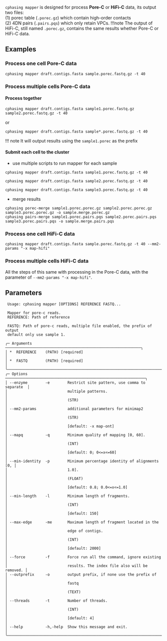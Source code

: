 
`cphasing mapper` is designed for process **Pore-C** or **HiFi-C** data, its output two files:   
   (1) porec table (`.porec.gz`) which contain high-order contacts  
   (2) 4DN pairs (`.pairs.pqs`) which only retain VPCs.
!!!note
    The output of HiFi-C, still named `.porec.gz`, contains the same results whether Pore-C or HiFi-C data.
## Examples

### Process one cell Pore-C data
```shell
cphasing mapper draft.contigs.fasta sample.porec.fastq.gz -t 40 
```

### Process multiple cells Pore-C data
#### Process together 
```shell
cphasing mapper draft.contigs.fasta sample1.porec.fastq.gz sample2.porec.fastq.gz -t 40 
```
or 
```shell
cphasing mapper draft.contigs.fasta sample*.porec.fastq.gz -t 40 
```
!!! note
    It will output results using the `sample1.porec` as the prefix


#### Submit each cell to the cluster 

- use multiple scripts to run mapper for each sample
```shell title="run_sample1.sh"
cphasing mapper draft.contigs.fasta sample1.porec.fastq.gz -t 40
```
```shell title="run_sample2.sh"
cphasing mapper draft.contigs.fasta sample2.porec.fastq.gz -t 40
```
```shell title="run_sample3.sh"
cphasing mapper draft.contigs.fasta sample3.porec.fastq.gz -t 40
```

- merge results 
```shell
cphasing porec-merge sample1.porec.porec.gz sample2.porec.porec.gz sample3.porec.porec.gz -o sample.merge.porec.gz
cphasing pairs-merge sample1.porec.pairs.pqs sample2.porec.pairs.pqs sample3.porec.pairs.pqs -o sample.merge.pairs.pqs
```


### Process one cell HiFi-C data
```shell
cphasing mapper draft.contigs.fasta sample.porec.fastq.gz -t 40 --mm2-params "-x map-hifi"
```
### Process multiple cells HiFi-C data
All the steps of this same with processing in the Pore-C data, with the parameter of `--mm2-params "-x map-hifi"`.



## Parameters
```shell title="cphasing mapper -h"
 Usage: cphasing mapper [OPTIONS] REFERENCE FASTQ...   
 
 Mapper for pore-c reads.                                                  
 REFERENCE: Path of reference                                              
                                                                           
 FASTQ: Path of pore-c reads, multiple file enabled, the prefix of output  
 default only use sample 1.                                                
                                                                           
╭─ Arguments ─────────────────────────────────────────────────────────────╮
│ *  REFERENCE    (PATH) [required]                                       │
│ *  FASTQ        (PATH) [required]                                       │
╰─────────────────────────────────────────────────────────────────────────╯
╭─ Options ───────────────────────────────────────────────────────────────╮
│ --enzyme        -e        Restrict site pattern, use comma to separate  │
│                           multiple patterns.                            │
│                           (STR)                                         │
│ --mm2-params              additional parameters for minimap2            │
│                           (STR)                                         │
│                           [default: -x map-ont]                         │
│ --mapq          -q        Minimum quality of mapping [0, 60].           │
│                           (INT)                                         │
│                           [default: 0; 0<=x<=60]                        │
│ --min-identity  -p        Minimum percentage identity of alignments [0, │
│                           1.0].                                         │
│                           (FLOAT)                                       │
│                           [default: 0.8; 0.0<=x<=1.0]                   │
│ --min-length    -l        Minimum length of fragments.                  │
│                           (INT)                                         │
│                           [default: 150]                                │
│ --max-edge      -me       Maximum length of fragment located in the     │
│                           edge of contigs.                              │
│                           (INT)                                         │
│                           [default: 2000]                               │
│ --force         -f        Force run all the command, ignore existing    │
│                           results. The index file also will be removed. │
│ --outprefix     -o        output prefix, if none use the prefix of      │
│                           fastq                                         │
│                           (TEXT)                                        │
│ --threads       -t        Number of threads.                            │
│                           (INT)                                         │
│                           [default: 4]                                  │
│ --help          -h,-help  Show this message and exit.                   │
╰─────────────────────────────────────────────────────────────────────────╯
```
